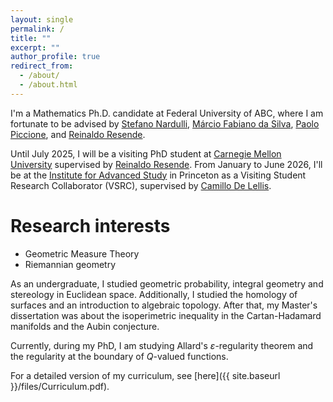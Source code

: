 ```yaml
---
layout: single
permalink: /
title: ""
excerpt: ""
author_profile: true
redirect_from: 
  - /about/
  - /about.html
---
```


I'm a Mathematics Ph.D. candidate at Federal University of ABC, where I am fortunate to be advised by [Stefano Nardulli](http://professor.ufabc.edu.br/~stefano.nardulli/index.html), [Márcio Fabiano da Silva](http://lattes.cnpq.br/7618767393745018), [Paolo Piccione](https://www.ime.usp.br/~piccione/), and [Reinaldo Resende](https://www.math.cmu.edu/~rresende/).

Until July 2025, I will be a visiting PhD student at [Carnegie Mellon University](https://www.cmu.edu/) supervised by [Reinaldo Resende](https://www.math.cmu.edu/~rresende/). From January to June 2026, I'll be at the [Institute for Advanced Study](https://www.ias.edu/) in Princeton as a Visiting Student Research Collaborator (VSRC), supervised by [Camillo De Lellis](https://www.math.ias.edu/delellis/node/1).

# Research interests

- Geometric Measure Theory
- Riemannian geometry

As an undergraduate, I studied geometric probability, integral geometry and stereology in Euclidean space. Additionally, I studied the homology of surfaces and an introduction to algebraic topology. After that, my Master's dissertation was about the isoperimetric inequality in the Cartan-Hadamard manifolds and the Aubin conjecture. 

Currently, during my PhD, I am studying Allard's $\varepsilon$-regularity theorem and the regularity at the boundary of $Q$-valued functions.

For a detailed version of my curriculum, see [here]({{ site.baseurl }}/files/Curriculum.pdf).


